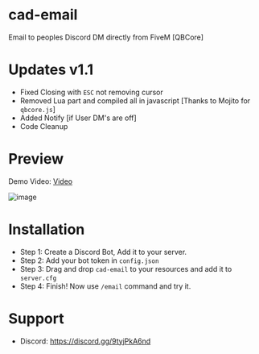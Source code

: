 # cad-email
Email to peoples Discord DM directly from FiveM [QBCore]

# Updates v1.1
* Fixed Closing with `ESC` not removing cursor
* Removed Lua part and compiled all in javascript [Thanks to Mojito for `qbcore.js`]
* Added Notify [if User DM's are off]
* Code Cleanup

# Preview
Demo Video: [Video](https://youtu.be/x6OisU5M22A)

![image](https://user-images.githubusercontent.com/72443203/149477441-45e94f16-ce23-4f99-8967-3927a3911bad.png)

# Installation
* Step 1: Create a Discord Bot, Add it to your server.
* Step 2: Add your bot token in `config.json`
* Step 3: Drag and drop `cad-email` to your resources and add it to `server.cfg`
* Step 4: Finish! Now use `/email` command and try it.

# Support
* Discord: https://discord.gg/9tyjPkA6nd
